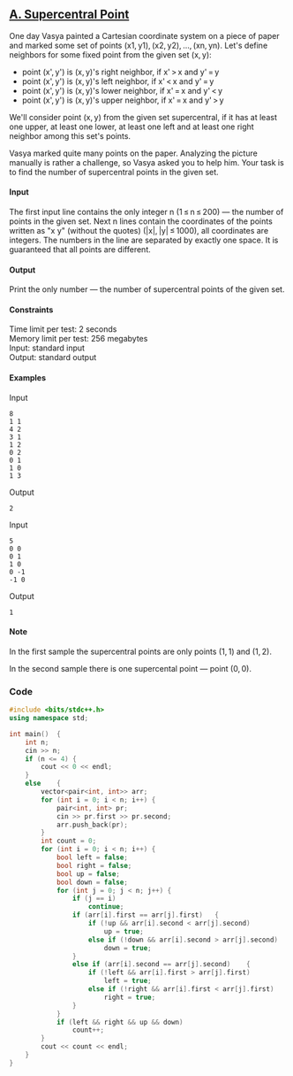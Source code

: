 ## [A. Supercentral Point](https://codeforces.com/problemset/problem/165/A)

One day Vasya painted a Cartesian coordinate system on a piece of paper and marked some set of points (x1, y1), (x2, y2), ..., (xn, yn). Let's define neighbors for some fixed point from the given set (x, y):

* point (x', y') is (x, y)'s right neighbor, if x' > x and y' = y
* point (x', y') is (x, y)'s left neighbor, if x' < x and y' = y
* point (x', y') is (x, y)'s lower neighbor, if x' = x and y' < y
* point (x', y') is (x, y)'s upper neighbor, if x' = x and y' > y

We'll consider point (x, y) from the given set supercentral, if it has at least one upper, at least one lower, at least one left and at least one right neighbor among this set's points.

Vasya marked quite many points on the paper. Analyzing the picture manually is rather a challenge, so Vasya asked you to help him. Your task is to find the number of supercentral points in the given set.

#### Input
The first input line contains the only integer n (1 ≤ n ≤ 200) — the number of points in the given set. Next n lines contain the coordinates of the points written as "x y" (without the quotes) (|x|, |y| ≤ 1000), all coordinates are integers. The numbers in the line are separated by exactly one space. It is guaranteed that all points are different.

#### Output
Print the only number — the number of supercentral points of the given set.

#### Constraints
Time limit per test: 2 seconds <br>
Memory limit per test: 256 megabytes <br>
Input: standard input <br>
Output: standard output <br>

#### Examples
Input
```
8
1 1
4 2
3 1
1 2
0 2
0 1
1 0
1 3
```
Output
```
2
```
Input
```
5
0 0
0 1
1 0
0 -1
-1 0
```
Output
```
1
```

#### Note
In the first sample the supercentral points are only points (1, 1) and (1, 2).

In the second sample there is one supercental point — point (0, 0).

### Code
```cpp
#include <bits/stdc++.h>
using namespace std;

int main()  {
    int n;
    cin >> n;
    if (n <= 4) {
        cout << 0 << endl;
    }
    else    {
        vector<pair<int, int>> arr;
        for (int i = 0; i < n; i++) {
            pair<int, int> pr;
            cin >> pr.first >> pr.second;
            arr.push_back(pr);
        }
        int count = 0;
        for (int i = 0; i < n; i++) {
            bool left = false;
            bool right = false;
            bool up = false;
            bool down = false;
            for (int j = 0; j < n; j++) {
                if (j == i)
                    continue;
                if (arr[i].first == arr[j].first)   {
                    if (!up && arr[i].second < arr[j].second)
                        up = true;
                    else if (!down && arr[i].second > arr[j].second)
                        down = true;
                }
                else if (arr[i].second == arr[j].second)    {
                    if (!left && arr[i].first > arr[j].first)
                        left = true;
                    else if (!right && arr[i].first < arr[j].first)
                        right = true;
                }
            }
            if (left && right && up && down)
                count++;
        }
        cout << count << endl;
    }
}
```
